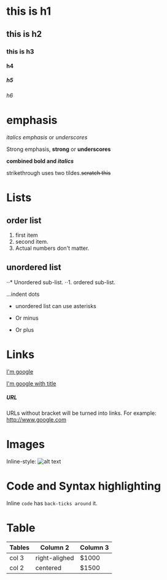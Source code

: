 # this is h1
## this is h2
### this is h3
#### h4
##### h5
###### h6

# emphasis

*italics emphasis* or  _underscores_

Strong emphasis, **strong** or __underscores__

**combined bold and _italics_**

strikethrough uses two tildes.~~scratch this~~


# Lists
## order list
1. first item
2. second item.
1. Actual numbers don't matter.

## unordered list
⋅⋅* Unordered sub-list. 
⋅⋅1. ordered sub-list. 

...indent dots

* unordered list can use asterisks
- Or minus
+ Or plus


# Links
[I'm google](https://www.google.com)

[I'm google with title](https://www.google.com "Google's Homepage")

##### URL
URLs without bracket will be turned into links. For example:
http://www.google.com

# Images

Inline-style:
![alt text](http://wowslider.com/sliders/demo-60/data1/images/fruit_bowl.jpg)

# Code and Syntax highlighting

Inline `code` has `back-ticks around` it.

# Table

|Tables|Column 2|Column 3|
|------|--------|--------|
|col 3 |right-alighed|$1000|
|col 2 |centered|$1500|




















